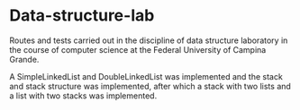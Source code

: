 # Data-structure-lab
Routes and tests carried out in the discipline of data structure laboratory in the course of computer science at the Federal University of Campina Grande.

A SimpleLinkedList and DoubleLinkedList was implemented and the stack and stack structure was implemented, after which a stack with two lists and a list with two stacks was implemented.
